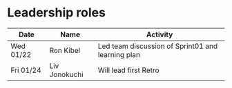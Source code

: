 # Leadership roles

| Date      | Name              | Activity                                               |
|-----------|-------------------|--------------------------------------------------------|
| Wed 01/22 | Ron Kibel               | Led team discussion of Sprint01 and learning plan      | 
| Fri 01/24 | Liv Jonokuchi     | Will lead first Retro                                  | 
